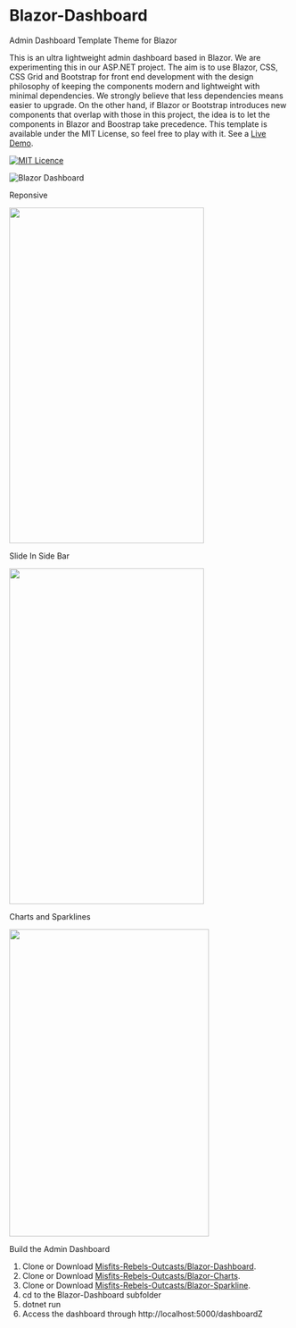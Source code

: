 # Blazor-Dashboard
Admin Dashboard Template Theme for Blazor

This is an ultra lightweight admin dashboard based in Blazor. We are experimenting this in our ASP.NET project. The aim is to use Blazor, CSS, CSS Grid and Bootstrap for front end development with the design philosophy of keeping the components modern and lightweight with minimal dependencies. We strongly believe that less dependencies means easier to upgrade. On the other hand, if Blazor or Bootstrap introduces new components that overlap with those in this project, the idea is to let the components in Blazor and Boostrap take precedence. This template is available under the MIT License, so feel free to play with it. See a [Live Demo](https://blazorman.z22.web.core.windows.net/).

[![MIT Licence](https://www.webassemblyman.com/images/mitlicense.png)](https://www.webassemblyman.com/MITLicense.txt)

![Blazor Dashboard](https://barcoderesource.com/blazor/blazor-dashboard.png)

Reponsive
<p>
<img width="349" height="601" src=https://barcoderesource.com/blazor/blazorresponsive.png />
</p>   
Slide In Side Bar
<p>
<img width="349" height="601"  src=https://barcoderesource.com/blazor/slideinsidebar.png />
</p>   
Charts and Sparklines
<p>
<img width="358" height="550"  src=https://webassemblyman.com/blazor/images/blazorsparklines.png />
</p>   

Build the Admin Dashboard
1. Clone or Download [Misfits-Rebels-Outcasts/Blazor-Dashboard](https://github.com/Misfits-Rebels-Outcasts/Blazor-Dashboard).
2. Clone or Download [Misfits-Rebels-Outcasts/Blazor-Charts](https://github.com/Misfits-Rebels-Outcasts/Blazor-Charts).
3. Clone or Download [Misfits-Rebels-Outcasts/Blazor-Sparkline](https://github.com/Misfits-Rebels-Outcasts/Blazor-Sparkline). 
4. cd to the Blazor-Dashboard subfolder
5. dotnet run
6. Access the dashboard through http://localhost:5000/dashboardZ


